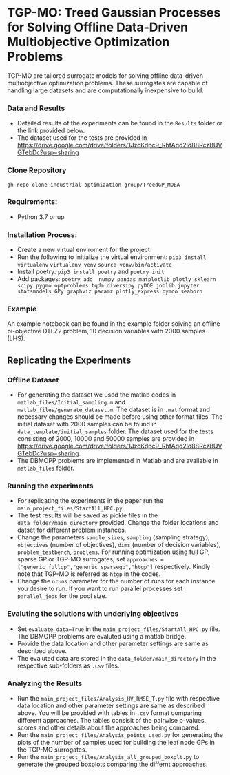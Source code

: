 # TGP-MO: Treed Gaussian Processes for Solving Offline Data-Driven Multiobjective Optimization Problems

TGP-MO are tailored surrogate models for solving offline data-driven multiobjective optimization problems. These surrogates are capable of handling large datasets and are computationally inexpensive to build.  

### Data and Results
* Detailed results of the experiments can be found in the `Results` folder or the link provided below.
* The dataset used for the tests are provided in https://drive.google.com/drive/folders/1JzcKdpc9_RhfAqd2ld88RczBUVGTebDc?usp=sharing
### Clone Repository
`gh repo clone industrial-optimization-group/TreedGP_MOEA`

### Requirements:
* Python 3.7 or up                                          

### Installation Process:
* Create a new virtual enviroment for the project
* Run the following to initialize the virtual environment: 
`pip3 install virtualenv`
`virtualenv venv`
`source venv/bin/activate`
* Install poetry: `pip3 install poetry` and `poetry init`
* Add packages: `poetry add  numpy pandas matplotlib plotly sklearn scipy pygmo optproblems tqdm diversipy pyDOE joblib jupyter statsmodels GPy graphviz paramz plotly_express pymoo seaborn`

### Example
An example notebook can be found in the example folder solving an offline bi-objective DTLZ2 problem, 10 decision variables with 2000 samples (LHS).

## Replicating the Experiments

### Offline Dataset
* For generating the dataset we used the matlab codes in `matlab_files/Initial_sampling.m` and `matlab_files/generate_dataset.m`. The dataset is in `.mat` format and necessary changes should be made before using other format files. The initial dataset with 2000 samples can be found in `data_template/initial_samples` folder.
The dataset used for the tests consisting of 2000, 10000 and 50000 samples are provided in https://drive.google.com/drive/folders/1JzcKdpc9_RhfAqd2ld88RczBUVGTebDc?usp=sharing.
* The DBMOPP problems are implemented in Matlab and are available in `matlab_files` folder. 
### Running the experiments
* For replicating the experiments in the paper run the `main_project_files/StartAll_HPC.py`
* The test results will be saved as pickle files in the `data_folder/main_directory` provided. Change the folder locations and datset for different problem instances.
* Change the parameters `sample_sizes`, `sampling` (sampling strategy), `objectives` (number of objectives), `dims` (number of decision variables), `problem_testbench`, `problems`. For running optimization using full GP, sparse GP or TGP-MO surrogates, set `approaches = ["generic_fullgp","generic_sparsegp","htgp"]` respectively. Kindly note that TGP-MO is referred as `htgp` in the codes.
* Change the `nruns` parameter for the number of runs for each instance you desire to run. If you want to run parallel processes set `parallel_jobs` for the pool size.


### Evaluting the solutions with underlying objectives
* Set `evaluate_data=True` in the `main_project_files/StartAll_HPC.py` file. The DBMOPP problems are evaluted using a matlab bridge.
* Provide the data location and other parameter settings are same as described above.
* The evaluted data are stored in the `data_folder/main_directory` in the respective sub-folders as `.csv` files.

### Analyzing the Results
* Run the `main_project_files/Analysis_HV_RMSE_T.py` file with respective data location and other parameter settings are same as described above. You will be provided with tables in `.csv` format comparing different approaches. The tables consisit of the pairwise p-values, scores and other details about the approaches being compared.
* Run the `main_project_files/Analysis_points_used.py` for generating the plots of the number of samples used for building the leaf node GPs in the TGP-MO surrogates.
* Run the `main_project_files/Analysis_all_grouped_boxplt.py` to generate the grouped boxplots  comparing the differnt approaches. 


